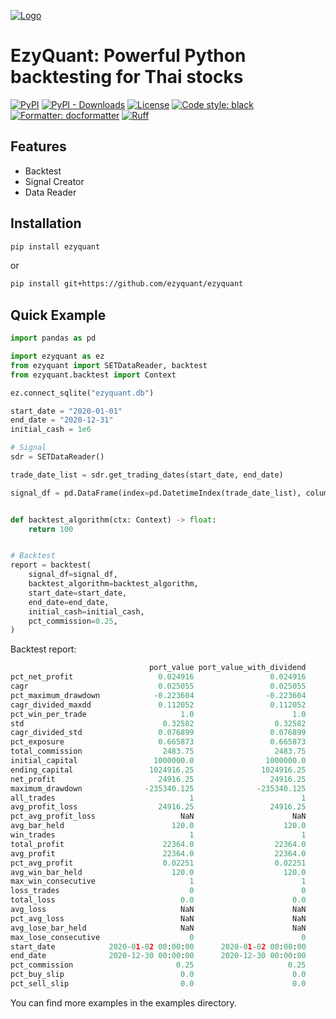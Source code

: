 [![Logo](https://pydoc.ezyquant.com/_static/logo-text-right.svg)](https://pydoc.ezyquant.com/)

# EzyQuant: Powerful Python backtesting for Thai stocks

[![PyPI](https://img.shields.io/pypi/v/ezyquant?label=PyPI)](https://pypi.org/project/ezyquant/)
[![PyPI - Downloads](https://img.shields.io/pypi/dm/ezyquant?label=PyPI%20Downloads)](https://pepy.tech/project/ezyquant)
[![License](https://img.shields.io/pypi/l/ezyquant.svg)](https://github.com/ezyquant/ezyquant/blob/main/LICENSE.txt)
[![Code style: black](https://img.shields.io/badge/code%20style-black-000000.svg)](https://github.com/psf/black)
[![Formatter: docformatter](https://img.shields.io/badge/%20formatter-docformatter-fedcba.svg)](https://github.com/PyCQA/docformatter)
[![Ruff](https://img.shields.io/endpoint?url=https://raw.githubusercontent.com/charliermarsh/ruff/main/assets/badge/v2.json)](https://github.com/astral-sh/ruff)

## Features

- Backtest
- Signal Creator
- Data Reader

## Installation

```bash
pip install ezyquant
```

or

```bash
pip install git+https://github.com/ezyquant/ezyquant
```

## Quick Example

```python
import pandas as pd

import ezyquant as ez
from ezyquant import SETDataReader, backtest
from ezyquant.backtest import Context

ez.connect_sqlite("ezyquant.db")

start_date = "2020-01-01"
end_date = "2020-12-31"
initial_cash = 1e6

# Signal
sdr = SETDataReader()

trade_date_list = sdr.get_trading_dates(start_date, end_date)

signal_df = pd.DataFrame(index=pd.DatetimeIndex(trade_date_list), columns=["AOT"])


def backtest_algorithm(ctx: Context) -> float:
    return 100


# Backtest
report = backtest(
    signal_df=signal_df,
    backtest_algorithm=backtest_algorithm,
    start_date=start_date,
    end_date=end_date,
    initial_cash=initial_cash,
    pct_commission=0.25,
)
```

Backtest report:

```python
                               port_value port_value_with_dividend
pct_net_profit                   0.024916                 0.024916
cagr                             0.025055                 0.025055
pct_maximum_drawdown            -0.223604                -0.223604
cagr_divided_maxdd               0.112052                 0.112052
pct_win_per_trade                     1.0                      1.0
std                               0.32582                  0.32582
cagr_divided_std                 0.076899                 0.076899
pct_exposure                     0.665873                 0.665873
total_commission                  2483.75                  2483.75
initial_capital                 1000000.0                1000000.0
ending_capital                 1024916.25               1024916.25
net_profit                       24916.25                 24916.25
maximum_drawdown              -235340.125              -235340.125
all_trades                              1                        1
avg_profit_loss                  24916.25                 24916.25
pct_avg_profit_loss                   NaN                      NaN
avg_bar_held                        120.0                    120.0
win_trades                              1                        1
total_profit                      22364.0                  22364.0
avg_profit                        22364.0                  22364.0
pct_avg_profit                    0.02251                  0.02251
avg_win_bar_held                    120.0                    120.0
max_win_consecutive                     1                        1
loss_trades                             0                        0
total_loss                            0.0                      0.0
avg_loss                              NaN                      NaN
pct_avg_loss                          NaN                      NaN
avg_lose_bar_held                     NaN                      NaN
max_lose_consecutive                    0                        0
start_date            2020-01-02 00:00:00      2020-01-02 00:00:00
end_date              2020-12-30 00:00:00      2020-12-30 00:00:00
pct_commission                       0.25                     0.25
pct_buy_slip                          0.0                      0.0
pct_sell_slip                         0.0                      0.0
```

You can find more examples in the examples directory.
